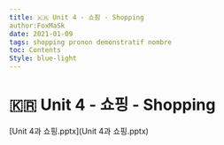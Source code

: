 ```yaml
---
title: 🇰🇷 Unit 4 - 쇼핑 - Shopping
author:FoxMaSk
date: 2021-01-09
tags: shopping pronon demonstratif nombre
toc: Contents
Style: blue-light
---
```


# 🇰🇷 Unit 4 - 쇼핑 - Shopping

 [Unit 4과 쇼핑.pptx](Unit 4과 쇼핑.pptx) 

